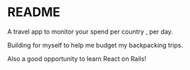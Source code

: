 # README

A travel app to monitor your spend per country , per day.

Building for myself to help me budget my backpacking trips.

Also a good opportunity to learn React on Rails!
